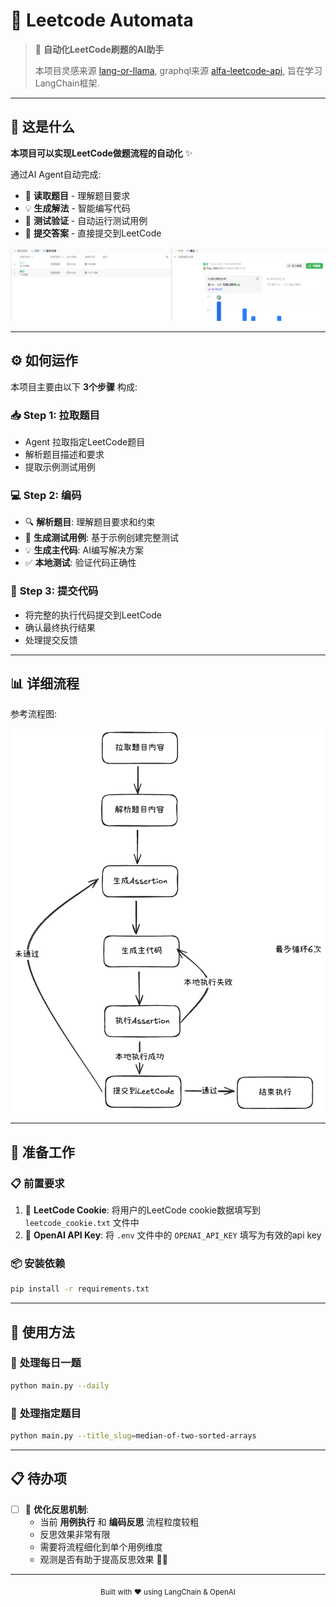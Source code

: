 # 🤖 Leetcode Automata

> 🎯 **自动化LeetCode刷题的AI助手**
> 
> 本项目灵感来源 [lang-or-llama](https://github.com/unclefomotw/lang-or-llama), graphql来源 [alfa-leetcode-api](https://github.com/alfaarghya/alfa-leetcode-api), 旨在学习LangChain框架.

---

## 🤔 这是什么

**本项目可以实现LeetCode做题流程的自动化** ✨

通过AI Agent自动完成:
- 📖 **读取题目** - 理解题目要求
- 💡 **生成解法** - 智能编写代码
- 🧪 **测试验证** - 自动运行测试用例
- 🚀 **提交答案** - 直接提交到LeetCode

![](asset/leetcode_pass.png)

---

## ⚙️ 如何运作

本项目主要由以下 **3个步骤** 构成:

### 📥 **Step 1: 拉取题目**
   - Agent 拉取指定LeetCode题目
   - 解析题目描述和要求
   - 提取示例测试用例

### 💻 **Step 2: 编码**
   - 🔍 **解析题目**: 理解题目要求和约束
   - 🧪 **生成测试用例**: 基于示例创建完整测试
   - 💡 **生成主代码**: AI编写解决方案
   - ✅ **本地测试**: 验证代码正确性

### 🚀 **Step 3: 提交代码**
   - 将完整的执行代码提交到LeetCode
   - 确认最终执行结果
   - 处理提交反馈

---

## 📊 详细流程

参考流程图:

![](asset/image.png)

---

## 🔧 准备工作

### 📋 **前置要求**
1. 🍪 **LeetCode Cookie**: 将用户的LeetCode cookie数据填写到 `leetcode_cookie.txt` 文件中
2. 🔑 **OpenAI API Key**: 将 `.env` 文件中的 `OPENAI_API_KEY` 填写为有效的api key

### 📦 **安装依赖**
```bash
pip install -r requirements.txt
```

---

## 🎯 使用方法

### 📅 **处理每日一题**
```bash
python main.py --daily
```

### 🎯 **处理指定题目**
```bash
python main.py --title_slug=median-of-two-sorted-arrays
```

---

## 📋 待办项

- [ ] 🔧 **优化反思机制**: 
  - 当前 **用例执行** 和 **编码反思** 流程粒度较粗
  - 反思效果非常有限
  - 需要将流程细化到单个用例维度
  - 观测是否有助于提高反思效果 🤖💭

---

<div align="center">
  <sub>Built with ❤️ using LangChain & OpenAI</sub>
</div>
